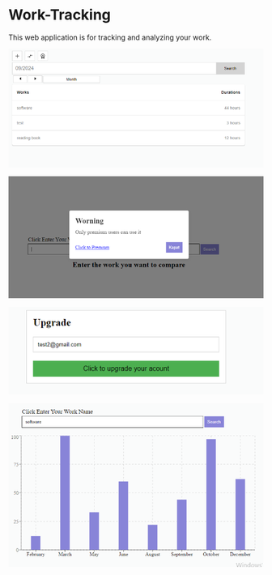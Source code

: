 # Work-Tracking
 This web application is for tracking and analyzing your work.
 
  ![Demo Photo](https://github.com/alimeral99/Work-Tracking/blob/master/uploads/image4.PNG)
  
  ![Demo Photo](https://github.com/alimeral99/Work-Tracking/blob/master/uploads/image2.PNG)
  
  ![Demo Photo](https://github.com/alimeral99/Work-Tracking/blob/master/uploads/image3.PNG)
  
  ![Demo Photo](https://github.com/alimeral99/Work-Tracking/blob/master/uploads/image5.PNG)




